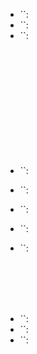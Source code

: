 # 

<br>

## 

- ``: 
- ``: 
- ``: 

<br>

## 

<br>

### 

<br>

<br>



<br>
<br>
<br>


- ``:
- ``:



- ``:
- ``:
- ``:


<br>
<br>
<br>
<br>

- ``:
- ``:
- ``:

<br>
<br>
<br>
<br>
